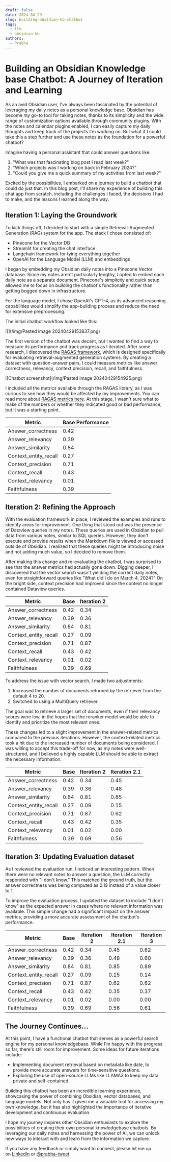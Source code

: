 ```yaml
---
draft: false
date: 2024-04-29
slug: building-obsidian-kb-chatbot
tags:
  - llm
  - obsidian-kb
authors:
  - Prabha
---
```

# Building an Obsidian Knowledge base Chatbot: A Journey of Iteration and Learning

As an avid Obsidian user, I've always been fascinated by the potential of leveraging my daily notes as a personal knowledge base. Obsidian has become my go-to tool for taking notes, thanks to its simplicity and the wide range of customization options available through community plugins. With the notes and calendar plugins enabled, I can easily capture my daily thoughts and keep track of the projects I'm working on. But what if I could take this a step further and use these notes as the foundation for a powerful chatbot?

Imagine having a personal assistant that could answer questions like:

1. "What was that fascinating blog post I read last week?"
2. "Which projects was I working on back in February 2024?"
3. "Could you give me a quick summary of my activities from last week?"

Excited by the possibilities, I embarked on a journey to build a chatbot that could do just that. In this blog post, I'll share my experience of building this chat app from scratch, including the challenges I faced, the decisions I had to make, and the lessons I learned along the way.

## Iteration 1: Laying the Groundwork

To kick things off, I decided to start with a simple Retrieval-Augmented Generation (RAG) system for the app. The stack I chose consisted of:

- Pinecone for the Vector DB
- Streamlit for creating the chat interface
- Langchain framework for tying everything together
- OpenAI for the Language Model (LLM) and embeddings

I began by embedding my Obsidian daily notes into a Pinecone Vector database. Since my notes aren't particularly lengthy, I opted to embed each daily note as a separate document. Pinecone's simplicity and quick setup allowed me to focus on building the chatbot's functionality rather than getting bogged down in infrastructure.

For the language model, I chose OpenAI's GPT-4, as its advanced reasoning capabilities would simplify the app-building process and reduce the need for extensive preprocessing.

The initial chatbot workflow looked like this:

![](/img/Pasted image 20240429153837.png)

The first version of the chatbot was decent, but I wanted to find a way to measure its performance and track progress as I iterated. After some research, I discovered the [RAGAS framework](https://docs.ragas.io/en/latest/index.html), which is designed specifically for evaluating retrieval-augmented generation systems. By creating a dataset with question-answer pairs, I could measure metrics like answer correctness, relevancy, context precision, recall, and faithfulness.

![Chatbot screenshot](/img/Pasted image 20240429154925.png)

I included all the metrics available through the RAGAS library, as I was curious to see how they would be affected by my improvements. You can read more about [RAGAS metrics here](https://docs.ragas.io/en/latest/concepts/metrics/index.html). At this stage, I wasn't sure what to make of the numbers or whether they indicated good or bad performance, but it was a starting point.

| Metric                | Base Performance |
|-----------------------|------------------|
| Answer_correctness    | 0.42             |
| Answer_relevancy      | 0.39             |
| Answer_similarity     | 0.84             |
| Context_entity_recall | 0.27             |
| Context_precision     | 0.71             |
| Context_recall        | 0.43             |
| Context_relevancy     | 0.01             |
| Faithfulness          | 0.39             |

## Iteration 2: Refining the Approach

With the evaluation framework in place, I reviewed the examples and runs to identify areas for improvement. One thing that stood out was the presence of Dataview queries in my notes. These queries are used in Obsidian to pull data from various notes, similar to SQL queries. However, they don't execute and provide results when the Markdown file is viewed or accessed outside of Obsidian. I realized that these queries might be introducing noise and not adding much value, so I decided to remove them.

After making this change and re-evaluating the chatbot, I was surprised to see that the answer metrics had actually gone down. Digging deeper, I discovered that the vector search wasn't yielding the correct daily notes, even for straightforward queries like "What did I do on March 4, 2024?" On the bright side, context precision had improved since the context no longer contained Dataview queries.

| Metric                | Base | Iteration 2 |
|-----------------------|------|-------------|
| Answer_correctness    | 0.42 | 0.34        |
| Answer_relevancy      | 0.39 | 0.36        |
| Answer_similarity     | 0.84 | 0.81        |
| Context_entity_recall | 0.27 | 0.09        |
| Context_precision     | 0.71 | 0.87        |
| Context_recall        | 0.43 | 0.42        |
| Context_relevancy     | 0.01 | 0.02        |
| Faithfulness          | 0.39 | 0.69        |

To address the issue with vector search, I made two adjustments:
1. Increased the number of documents returned by the retriever from the default 4 to 20.
2. Switched to using a MultiQuery retriever.

The goal was to retrieve a larger set of documents, even if their relevancy scores were low, in the hopes that the reranker model would be able to identify and prioritize the most relevant ones.

These changes led to a slight improvement in the answer-related metrics compared to the previous iterations. However, the context-related metrics took a hit due to the increased number of documents being considered. I was willing to accept this trade-off for now, as my notes were well-structured, and I believed a highly capable LLM should be able to extract the necessary information.

| Metric                | Base | Iteration 2 | Iteration 2.1 |
|-----------------------|------|-------------|---------------|
| Answer_correctness    | 0.42 | 0.34        | 0.45          |
| Answer_relevancy      | 0.39 | 0.36        | 0.48          |
| Answer_similarity     | 0.84 | 0.81        | 0.85          |
| Context_entity_recall | 0.27 | 0.09        | 0.15          |
| Context_precision     | 0.71 | 0.87        | 0.62          |
| Context_recall        | 0.43 | 0.42        | 0.35          |
| Context_relevancy     | 0.01 | 0.02        | 0.00          |
| Faithfulness          | 0.39 | 0.69        | 0.56          |

## Iteration 3: Updating Evaluation dataset

As I reviewed the evaluation run, I noticed an interesting pattern. When there were no relevant notes to answer a question, the LLM correctly responded with "I don't know." This matched the ground truth, but the answer correctness was being computed as 0.19 instead of a value closer to 1.

To improve the evaluation process, I updated the dataset to include "I don't know" as the expected answer in cases where no relevant information was available. This simple change had a significant impact on the answer metrics, providing a more accurate assessment of the chatbot's performance.

| Metric                | Base | Iteration 2 | Iteration 2.1 | Iteration 3 |
|-----------------------|------|-------------|---------------|-------------|
| Answer_correctness    | 0.42 | 0.34        | 0.45          | 0.62        |
| Answer_relevancy      | 0.39 | 0.36        | 0.48          | 0.60        |
| Answer_similarity     | 0.84 | 0.81        | 0.85          | 0.89        |
| Context_entity_recall | 0.27 | 0.09        | 0.15          | 0.14        |
| Context_precision     | 0.71 | 0.87        | 0.62          | 0.62        |
| Context_recall        | 0.43 | 0.42        | 0.35          | 0.37        |
| Context_relevancy     | 0.01 | 0.02        | 0.00          | 0.00        |
| Faithfulness          | 0.39 | 0.69        | 0.56          | 0.61        |

## The Journey Continues...

At this point, I have a functional chatbot that serves as a powerful search engine for my personal knowledgebase. While I'm happy with the progress so far, there's still room for improvement. Some ideas for future iterations include:

- Implementing document retrieval based on metadata like date, to provide more accurate answers for time-sensitive questions.
- Exploring the use of open-source LLMs like LLAMA3 to keep my data private and self-contained.

Building this chatbot has been an incredible learning experience, showcasing the power of combining Obsidian, vector databases, and language models. Not only has it given me a valuable tool for accessing my own knowledge, but it has also highlighted the importance of iterative development and continuous evaluation.

I hope my journey inspires other Obsidian enthusiasts to explore the possibilities of creating their own personal knowledgebase chatbots. By leveraging our daily notes and harnessing the power of AI, we can unlock new ways to interact with and learn from the information we capture.

If you have any feedback or simply want to connect, please hit me up on [LinkedIn](https://www.linkedin.com/in/prabha-arivalagan/) or [@prabha-tweet](https://twitter.com/prabhatweet)